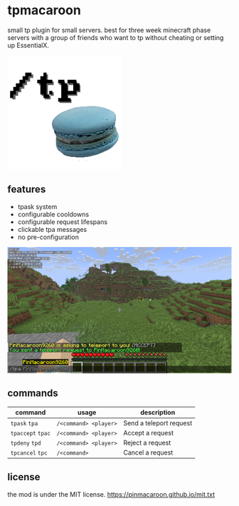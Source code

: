 # tpmacaroon

small tp plugin for small servers. best for three week minecraft phase servers with a group of friends who want to tp without cheating or setting up EssentialX.

![icon](/tpmacaroon.png)

## features

- tpask system
- configurable cooldowns
- configurable request lifespans
- clickable tpa messages
- no pre-configuration

![doc1](/docs/doc1.png)

## commands

|command|usage|description|
|---|---|---|
|`tpask` `tpa`|`/<command> <player>`|Send a teleport request|
|`tpaccept` `tpac`|`/<command> <player>`|Accept a request|
|`tpdeny` `tpd`|`/<command> <player>`|Reject a request|
|`tpcancel` `tpc`|`/<command> `|Cancel a request|

## license

the mod is under the MIT license. https://pinmacaroon.github.io/mit.txt